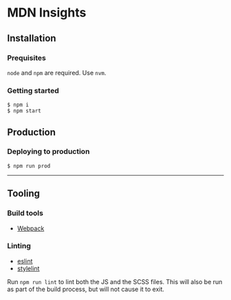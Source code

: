 # MDN Insights

## Installation

### Prequisites

`node` and `npm` are required. Use `nvm`.

### Getting started

    $ npm i
    $ npm start

## Production

### Deploying to production

    $ npm run prod

---

## Tooling

### Build tools

- [Webpack](http://browserify.org/)

### Linting

- [eslint](http://www.jshint.com/docs/)
- [stylelint](https://github.com/stylelint/stylelint)

Run `npm run lint` to lint both the JS and the SCSS files. This will also be run as part of the build process, but will not cause it to exit.
